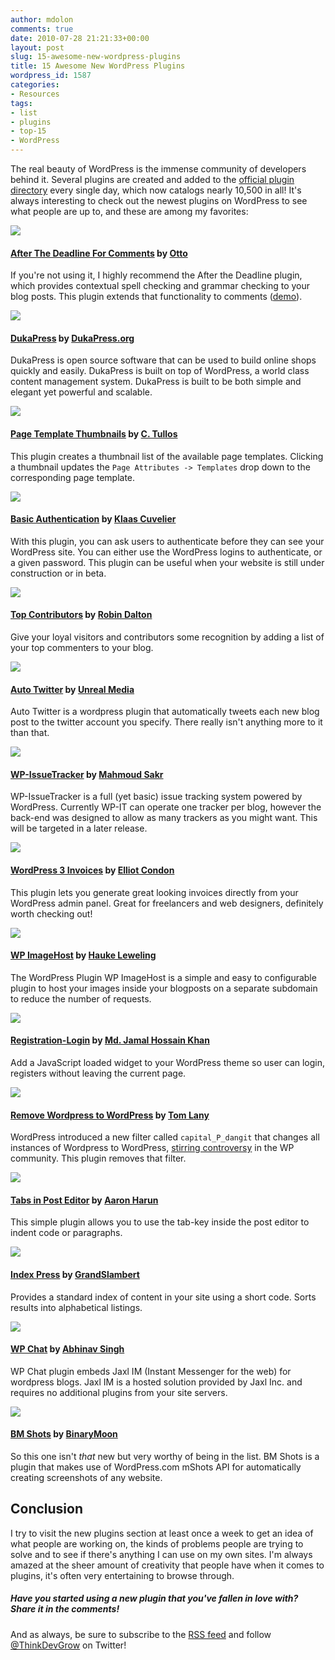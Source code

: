 ```yaml
---
author: mdolon
comments: true
date: 2010-07-28 21:21:33+00:00
layout: post
slug: 15-awesome-new-wordpress-plugins
title: 15 Awesome New WordPress Plugins
wordpress_id: 1587
categories:
- Resources
tags:
- list
- plugins
- top-15
- WordPress
---
```


The real beauty of WordPress is the immense community of developers behind it.  Several plugins are created and added to the [official plugin directory](http://wordpress.org/extend/plugins/) every single day, which now catalogs nearly 10,500 in all!  It's always interesting to check out the newest plugins on WordPress to see what people are up to, and these are among my favorites:




[![](http://devgrow.s3.amazonaws.com/assets/images/atd-comments.gif)](http://wordpress.org/extend/plugins/atd-for-comments/)


#### [After The Deadline For Comments](http://wordpress.org/extend/plugins/atd-for-comments/) by [Otto](http://ottodestruct.com/)


If you're not using it, I highly recommend the After the Deadline plugin, which provides contextual spell checking and grammar checking to your blog posts.  This plugin extends that functionality to comments ([demo](http://ottopress.com/wordpress-plugins/atd-for-comments/)).




[![](http://devgrow.s3.amazonaws.com/assets/images/dukapress.gif)](http://dukapress.org/)


#### [DukaPress](http://wordpress.org/extend/plugins/dukapress/)  by [DukaPress.org](http://dukapress.org/)


DukaPress is open source software that can be used to build online shops quickly and easily. DukaPress is built on top of WordPress, a world class content management system. DukaPress is built to be both simple and elegant yet powerful and scalable.




[![](http://devgrow.s3.amazonaws.com/assets/images/page-template-thumbs.gif)](http://wordpress.org/extend/plugins/page-template-thumbnails/screenshots/)


#### [Page Template Thumbnails](http://wordpress.org/extend/plugins/page-template-thumbnails/screenshots/) by [C. Tullos](http://illumifi.net/)


This plugin creates a thumbnail list of the available page templates.  Clicking a thumbnail updates the `Page Attributes -> Templates` drop down to the corresponding page template.




[![](http://devgrow.s3.amazonaws.com/assets/images/basic-authentication.gif)](http://wordpress.org/extend/plugins/basic-authentication/)


#### [Basic Authentication](http://wordpress.org/extend/plugins/basic-authentication/) by [Klaas Cuvelier](http://www.cuvedev.net/)


With this plugin, you can ask users to authenticate before they can see your WordPress site. You can either use the WordPress logins to authenticate, or a given password. This plugin can be useful when your website is still under construction or in beta.




[![](http://devgrow.s3.amazonaws.com/assets/images/top-contributors.gif)](http://wordpress.org/extend/plugins/top-contributors/)


#### [Top Contributors](http://wordpress.org/extend/plugins/top-contributors/) by [Robin Dalton](http://justmyecho.com/)


Give your loyal visitors and contributors some recognition by adding a list of your top commenters to your blog.




[![](http://devgrow.s3.amazonaws.com/assets/images/auto-tweet.gif)](http://wordpress.org/extend/plugins/autotwitter/)


#### [Auto Twitter](http://wordpress.org/extend/plugins/autotwitter/) by [Unreal Media](http://www.unrealmediallc.com/)


Auto Twitter is a wordpress plugin that automatically tweets each new blog post to the twitter account you specify. There really isn't anything more to it than that.




[![](http://devgrow.s3.amazonaws.com/assets/images/wp-issue.gif)](http://wordpress.org/extend/plugins/wp-issuetracker/)


#### [WP-IssueTracker](http://wordpress.org/extend/plugins/wp-issuetracker/) by [Mahmoud Sakr](http://sakr.me/)


WP-IssueTracker is a full (yet basic) issue tracking system powered by WordPress.  Currently WP-IT can operate one tracker per blog, however the back-end was designed to allow as many trackers as you might want. This will be targeted in a later release.




[![](http://devgrow.s3.amazonaws.com/assets/images/wp-invoice.gif)](http://wordpress.org/extend/plugins/wordpress3-invoice/)


#### [WordPress 3 Invoices](http://wordpress.org/extend/plugins/wordpress3-invoice/) by [Elliot Condon](http://www.elliotcondon.com/)


This plugin lets you generate great looking invoices directly from your WordPress admin panel.  Great for freelancers and web designers, definitely worth checking out!




[![](http://devgrow.s3.amazonaws.com/assets/images/wp-imagehost.gif)](http://wordpress.org/extend/plugins/wp-imagehost/)


#### [WP ImageHost](http://wordpress.org/extend/plugins/wp-imagehost/) by [Hauke Leweling](http://www.milchrausch.de/)


The WordPress Plugin WP ImageHost is a simple and easy to configurable plugin to host your images inside your blogposts on a separate subdomain to reduce the number of requests.




[![](http://devgrow.s3.amazonaws.com/assets/images/register-login.gif)](http://wordpress.org/extend/plugins/registration-login/)


#### [Registration-Login](http://wordpress.org/extend/plugins/registration-login/) by [Md. Jamal Hossain Khan](http://wordpress.org/extend/plugins/registration-login/)


Add a JavaScript loaded widget to your WordPress theme so user can login, registers without leaving the current page.




[![](http://devgrow.s3.amazonaws.com/assets/images/wordpress2.gif)](http://wordpress.org/extend/plugins/remove-wordpress-to-wordpress-filter/)


#### [Remove Wordpress to WordPress](http://wordpress.org/extend/plugins/remove-wordpress-to-wordpress-filter/) by [Tom Lany](http://tomlany.net/)


WordPress introduced a new filter called `capital_P_dangit` that changes all instances of Wordpress to WordPress, [stirring controversy](http://justintadlock.com/archives/2010/07/08/lowercase-p-dangit) in the WP community.  This plugin removes that filter.




[![](http://devgrow.s3.amazonaws.com/assets/images/tab.gif)](http://wordpress.org/extend/plugins/tabs-in-post-editor/)


#### [Tabs in Post Editor](http://wordpress.org/extend/plugins/tabs-in-post-editor/) by [Aaron Harun](http://aahacreative.com/)


This simple plugin allows you to use the tab-key inside the post editor to indent code or paragraphs.




[![](http://devgrow.s3.amazonaws.com/assets/images/wp-index.gif)](http://wordpress.org/extend/plugins/index-press/)


#### [Index Press](http://wordpress.org/extend/plugins/index-press/) by [GrandSlambert](http://wordpress.grandslambert.com/)


Provides a standard index of content in your site using a short code. Sorts results into alphabetical listings.




[![](http://devgrow.s3.amazonaws.com/assets/images/wp-chat.gif)](http://wordpress.org/extend/plugins/wp-chat/)


#### [WP Chat](http://wordpress.org/extend/plugins/wp-chat/) by [Abhinav Singh](http://abhinavsingh.com/blog)


WP Chat plugin embeds Jaxl IM (Instant Messenger for the web) for wordpress blogs. Jaxl IM is a hosted solution provided by Jaxl Inc. and requires no additional plugins from your site servers.




[![](http://devgrow.s3.amazonaws.com/assets/images/bm-shots.gif)](http://www.binarymoon.co.uk/projects/bm-shots-automated-screenshots-website/)


#### [BM Shots](http://www.binarymoon.co.uk/projects/bm-shots-automated-screenshots-website/) by [BinaryMoon](http://www.binarymoon.co.uk/)


So this one isn't _that_ new but very worthy of being in the list.  BM Shots is a plugin that makes use of WordPress.com mShots API for automatically creating screenshots of any website.





## Conclusion


I try to visit the new plugins section at least once a week to get an idea of what people are working on, the kinds of problems people are trying to solve and to see if there's anything I can use on my own sites.  I'm always amazed at the sheer amount of creativity that people have when it comes to plugins, it's often very entertaining to browse through.



##### Have you started using a new plugin that you've fallen in love with?  Share it in the comments!



And as always, be sure to subscribe to the [RSS feed](http://feeds.feedburner.com/devgrow) and follow [@ThinkDevGrow](http://twitter.com/ThinkDevGrow) on Twitter!
